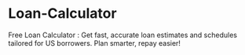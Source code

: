 # Loan-Calculator
Free Loan Calculator : Get fast, accurate loan estimates and schedules tailored for US borrowers. Plan smarter, repay easier!
